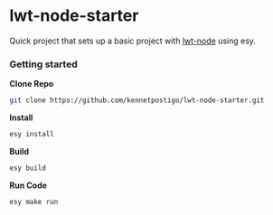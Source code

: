 # lwt-node-starter

Quick project that sets up a basic project with [lwt-node](https://github.com/kennetpostigo/lwt-node) using esy.

### Getting started

**Clone Repo**

```bash
git clone https://github.com/kennetpostigo/lwt-node-starter.git
```

**Install**

```bash
esy install
```

**Build**

```bash
esy build
```

**Run Code**

```bash
esy make run
```
